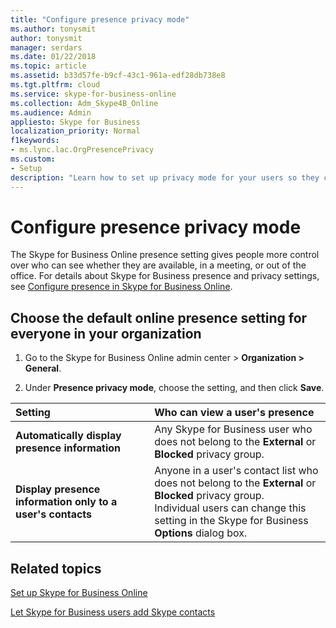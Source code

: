 ```yaml
---
title: "Configure presence privacy mode"
ms.author: tonysmit
author: tonysmit
manager: serdars
ms.date: 01/22/2018
ms.topic: article
ms.assetid: b33d57fe-b9cf-43c1-961a-edf28db738e8
ms.tgt.pltfrm: cloud
ms.service: skype-for-business-online
ms.collection: Adm_Skype4B_Online
ms.audience: Admin
appliesto: Skype for Business
localization_priority: Normal
f1keywords: 
- ms.lync.lac.OrgPresencePrivacy
ms.custom:
- Setup
description: "Learn how to set up privacy mode for your users so they can better control how people see their availability. "
---
```


# Configure presence privacy mode

The Skype for Business Online presence setting gives people more control over who can see whether they are available, in a meeting, or out of the office. For details about Skype for Business presence and privacy settings, see [Configure presence in Skype for Business Online](configure-presence-in-skype-for-business-online.md). 
  
## Choose the default online presence setting for everyone in your organization
<a name="__top"> </a>

1. Go to the Skype for Business Online admin center > **Organization > General**.
    
2. Under **Presence privacy mode**, choose the setting, and then click **Save**.
    
|**Setting**|**Who can view a user's presence**|
|:-----|:-----|
|**Automatically display presence information** <br/> |Any Skype for Business user who does not belong to the **External** or **Blocked** privacy group. <br/> |
|**Display presence information only to a user's contacts** <br/> |Anyone in a user's contact list who does not belong to the **External** or **Blocked** privacy group. <br/> Individual users can change this setting in the Skype for Business **Options** dialog box. <br/> |
   
## Related topics
[Set up Skype for Business Online](set-up-skype-for-business-online.md)

[Let Skype for Business users add Skype contacts](let-skype-for-business-users-add-skype-contacts.md)